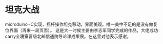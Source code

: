 # 坦克大战
microduino+C实现，摇杆操作坦克移动，界面美观。唯一美中不足的是没有做复位界面（再来一局页面）。
这是大一时候主要由李志军同学完成的作品，大佬成功carry全寝室晋级北邮信通院导论课成果展。在这里对他表示感谢。

